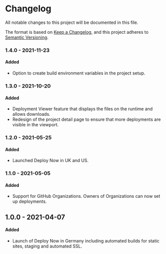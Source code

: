 # Changelog

All notable changes to this project will be documented in this file.

The format is based on [Keep a Changelog](https://keepachangelog.com/en/1.0.0/),
and this project adheres to [Semantic Versioning](https://semver.org/spec/v2.0.0.html).

### 1.4.0 - 2021-11-23

#### Added
- Option to create build environment variables in the project setup.

### 1.3.0 - 2021-10-20

#### Added
- Deployment Viewer feature that displays the files on the runtime and allows downloads.
- Redesign of the project detail page to ensure that more deployments are visible in the viewport.

### 1.2.0 - 2021-05-25

#### Added
- Launched Deploy Now in UK and US.

### 1.1.0 - 2021-05-05

#### Added
- Support for GitHub Organizations. Owners of Organizations can now set up deployments.

## 1.0.0 - 2021-04-07

#### Added
- Launch of Deploy Now in Germany including automated builds for static sites, staging and automated SSL. 






